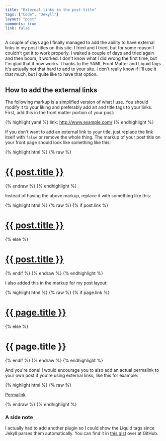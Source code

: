 ```yaml
---
title: "External links in the post title"
tags: ["Code", "Jekyll"]
layout: "post"
comments: true
link: false
---
```


A couple of days ago I finally managed to add the ability to have external links
in my post titles on this site. I tried and I tried, but for some reason
I couldn't get it to work properly. I waited a couple of days and tried again
and then boom, it worked. I don't know what I did wrong the first time, but I'm
glad that it now works. Thanks to the YAML Front Matter and Liquid tags it's
actually not that hard to add to your site. I don't really know if I'll use it
that much, but I quite like to have that option.

## How to add the external links

The following markup is a simplified version of what I use. You should modify it
to your liking and preferably add alt and title tags to your links. First, add
this in the front matter portion of your post:

{% highlight yaml %}
link: http://www.example.com/
{% endhighlight %}

If you don't want to add an external link to your title, just replace the link
itself with `false` or remove the whole thing. The markup of your post title on
your front page should look like something like this:

{% highlight html %}
{% raw %}
<h1><a href="{{ post.url }}">{{ post.title }}</a></h1>
{% endraw %}
{% endhighlight %}

Instead of having the above markup, replace it with something like this:

{% highlight html %}
{% raw %}
{% if post.link %}
  <h1><a href="{{ post.link }}">{{ post.title }}</a></h1>
{% else %}
  <h1><a href="{{ post.url }}">{{ post.title }}</a></h1>
{% endif %}
{% endraw %}
{% endhighlight %}

I also added this in the markup for my post layout:

{% highlight html %}
{% raw %}
{% if page.link %}
  <h1><a href="{{ page.link }}">{{ page.title }}</a></h1>
{% else %}
  <h1>{{ page.title }}</h1>
{% endif %}
{% endraw %}
{% endhighlight %}

And you're done! I would encourage you to also add an actual permalink to your
own post if you're using external links, like this for example:

{% highlight html %}
{% raw %}
<p><a href="{{ post.url }}">Permalink</a></p>
{% endraw %}
{% endhighlight %}

### A side note

I actually had to add another plugin so I could show the Liquid tags since
Jekyll parses them automatically. You can find it in [this
gist](https://gist.github.com/1020852) over at GitHub.
